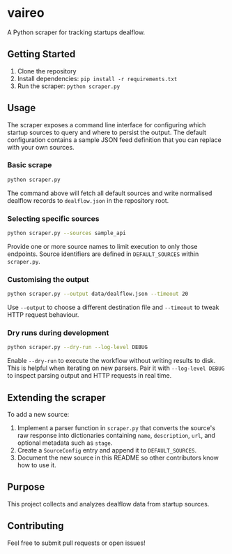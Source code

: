 # vaireo

A Python scraper for tracking startups dealflow.

## Getting Started

1. Clone the repository
2. Install dependencies: `pip install -r requirements.txt`
3. Run the scraper: `python scraper.py`

## Usage

The scraper exposes a command line interface for configuring which startup
sources to query and where to persist the output. The default configuration
contains a sample JSON feed definition that you can replace with your own
sources.

### Basic scrape

```bash
python scraper.py
```

The command above will fetch all default sources and write normalised dealflow
records to `dealflow.json` in the repository root.

### Selecting specific sources

```bash
python scraper.py --sources sample_api
```

Provide one or more source names to limit execution to only those endpoints.
Source identifiers are defined in `DEFAULT_SOURCES` within `scraper.py`.

### Customising the output

```bash
python scraper.py --output data/dealflow.json --timeout 20
```

Use `--output` to choose a different destination file and `--timeout` to tweak
HTTP request behaviour.

### Dry runs during development

```bash
python scraper.py --dry-run --log-level DEBUG
```

Enable `--dry-run` to execute the workflow without writing results to disk. This
is helpful when iterating on new parsers. Pair it with `--log-level DEBUG` to
inspect parsing output and HTTP requests in real time.

## Extending the scraper

To add a new source:

1. Implement a parser function in `scraper.py` that converts the source's raw
   response into dictionaries containing `name`, `description`, `url`, and
   optional metadata such as `stage`.
2. Create a `SourceConfig` entry and append it to `DEFAULT_SOURCES`.
3. Document the new source in this README so other contributors know how to use
   it.

## Purpose

This project collects and analyzes dealflow data from startup sources.

## Contributing

Feel free to submit pull requests or open issues!
